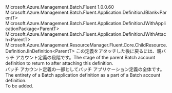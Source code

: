 <Type Name="IDefinition&lt;ParentT&gt;" FullName="Microsoft.Azure.Management.Batch.Fluent.Application.Definition.IDefinition&lt;ParentT&gt;">
  <TypeSignature Language="C#" Value="public interface IDefinition&lt;ParentT&gt; : Microsoft.Azure.Management.Batch.Fluent.Application.Definition.IBlank&lt;ParentT&gt;, Microsoft.Azure.Management.Batch.Fluent.Application.Definition.IWithApplicationPackage&lt;ParentT&gt;, Microsoft.Azure.Management.Batch.Fluent.Application.Definition.IWithAttach&lt;ParentT&gt;, Microsoft.Azure.Management.ResourceManager.Fluent.Core.ChildResource.Definition.IInDefinition&lt;ParentT&gt;" />
  <TypeSignature Language="ILAsm" Value=".class public interface auto ansi abstract IDefinition`1&lt;ParentT&gt; implements class Microsoft.Azure.Management.Batch.Fluent.Application.Definition.IBlank`1&lt;!ParentT&gt;, class Microsoft.Azure.Management.Batch.Fluent.Application.Definition.IWithApplicationPackage`1&lt;!ParentT&gt;, class Microsoft.Azure.Management.Batch.Fluent.Application.Definition.IWithAttach`1&lt;!ParentT&gt;, class Microsoft.Azure.Management.ResourceManager.Fluent.Core.ChildResource.Definition.IInDefinition`1&lt;!ParentT&gt;" />
  <TypeSignature Language="DocId" Value="T:Microsoft.Azure.Management.Batch.Fluent.Application.Definition.IDefinition`1" />
  <TypeSignature Language="VB.NET" Value="Public Interface IDefinition(Of ParentT)&#xA;Implements IBlank(Of ParentT), IInDefinition(Of ParentT), IWithApplicationPackage(Of ParentT), IWithAttach(Of ParentT)" />
  <TypeSignature Language="F#" Value="type IDefinition&lt;'ParentT&gt; = interface&#xA;    interface IBlank&lt;'ParentT&gt;&#xA;    interface IWithAttach&lt;'ParentT&gt;&#xA;    interface IInDefinition&lt;'ParentT&gt;&#xA;    interface IWithApplicationPackage&lt;'ParentT&gt;" />
  <AssemblyInfo>
    <AssemblyName>Microsoft.Azure.Management.Batch.Fluent</AssemblyName>
    <AssemblyVersion>1.0.0.60</AssemblyVersion>
  </AssemblyInfo>
  <TypeParameters>
    <TypeParameter Name="ParentT" />
  </TypeParameters>
  <Interfaces>
    <Interface>
      <InterfaceName>Microsoft.Azure.Management.Batch.Fluent.Application.Definition.IBlank&lt;ParentT&gt;</InterfaceName>
    </Interface>
    <Interface>
      <InterfaceName>Microsoft.Azure.Management.Batch.Fluent.Application.Definition.IWithApplicationPackage&lt;ParentT&gt;</InterfaceName>
    </Interface>
    <Interface>
      <InterfaceName>Microsoft.Azure.Management.Batch.Fluent.Application.Definition.IWithAttach&lt;ParentT&gt;</InterfaceName>
    </Interface>
    <Interface>
      <InterfaceName>Microsoft.Azure.Management.ResourceManager.Fluent.Core.ChildResource.Definition.IInDefinition&lt;ParentT&gt;</InterfaceName>
    </Interface>
  </Interfaces>
  <Docs>
    <typeparam name="ParentT"><span data-ttu-id="b4368-101">この定義をアタッチした後に戻るには、親バッチ アカウント定義の段階です。</span><span class="sxs-lookup"><span data-stu-id="b4368-101">The stage of the parent Batch account definition to return to after attaching this definition.</span></span></typeparam>
    <summary>
            <span data-ttu-id="b4368-102">バッチ アカウント定義の一部としてバッチ アプリケーション定義の全体です。</span><span class="sxs-lookup"><span data-stu-id="b4368-102">The entirety of a Batch application definition as a part of a Batch account definition.</span></span>
            </summary>
    <remarks>To be added.</remarks>
  </Docs>
  <Members />
</Type>